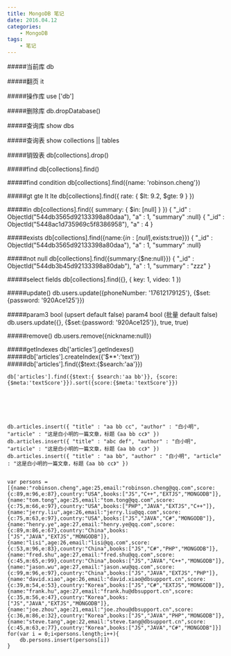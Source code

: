 ```yaml
---
title: MongoDB 笔记
date: 2016.04.12
categories: 
    - MongoDB
tags:
    - 笔记
---
```

#####当前库
	db
	
#####翻页
	it

#####操作库
	use ['db']
	
#####删除库
	db.dropDatabase()

#####查询库
	show dbs

#####查询表
	show collections || tables

#####销毁表
	db[collections].drop()

#####find
	db[collections].find()
	
#####find condition
	db[collections].find({name: 'robinson.cheng'})

#####gt gte lt lte
	db[collections].find({ rate: { $lt: 9.2, $gte: 9 } })
	
#####in
	db[collections].find({ summary: { $in: [null] } })
	{ "_id" : ObjectId("544db3565d92133398a80daa"), "a" : 1, "summary" :null}
	{ "_id" : ObjectId("5448ac1d735969c5f8386958"), "a" : 4 }
	
#####exists
	db[collections].find({name:{$in:[null],$exists:true}})
	{ "_id" : ObjectId("544db3565d92133398a80daa"), "a" : 1, "summary" :null}
	
#####not null
	db[collections].find({summary:{$ne:null}})
	{ "_id" : ObjectId("544db3b45d92133398a80dab"), "a" : 1, "summary" : "zzz" }

#####select fields
	db[collections].find({}, { key: 1, video: 1 })
	
#####update()
	db.users.update({phoneNumber: '17612179125'}, {$set:{password: '920Ace125'}})
	
#####param3 bool (upsert default false) param4 bool (批量 default false)
	db.users.update({}, {$set:{password: '920Ace125'}}, true, true)

#####remove()
	db.users.remove({nickname:null})

#####getIndexes
	db['articles'].getIndexes()
#####db['articles'].createIndex({'$**':'text'})
#####db['articles'].find({$text:{$search:'aa'}})


	db['articles'].find({$text:{ $search:'aa bb'}}, {score:{$meta:'textScore'}}).sort({score:{$meta:'textScore'}})






	db.articles.insert({ "title" : "aa bb cc", "author" : "白小明", "article" : "这是白小明的一篇文章，标题《aa bb cc》" })
	db.articles.insert({ "title" : "abc def", "author" : "白小明", "article" : "这是白小明的一篇文章，标题《aa bb cc》" })
	db.articles.insert({ "title" : "aa bb", "author" : "白小明", "article" : "这是白小明的一篇文章，标题《aa bb cc》" })
	
	
	var persons = [{name:"robinson.cheng",age:25,email:"robinson.cheng@qq.com",score:{c:89,m:96,e:87},country:"USA",books:["JS","C++","EXTJS","MONGODB"]},{name:"tom.tong",age:25,email:"tom.tong@qq.com",score:{c:75,m:66,e:97},country:"USA",books:["PHP","JAVA","EXTJS","C++"]},{name:"jerry.liu",age:26,email:"jerry.liu@qq.com",score:{c:75,m:63,e:97},country:"USA",books:["JS","JAVA","C#","MONGODB"]},{name:"henry.ye",age:27,email:"henry.ye@qq.com",score:{c:89,m:86,e:67},country:"China",books:["JS","JAVA","EXTJS","MONGODB"]},{name:"lisi",age:26,email:"lisi@qq.com",score:{c:53,m:96,e:83},country:"China",books:["JS","C#","PHP","MONGODB"]},{name:"fred.shu",age:27,email:"fred.shu@qq.com",score:{c:45,m:65,e:99},country:"China",books:["JS","JAVA","C++","MONGODB"]},{name:"jason.wu",age:27,email:"jason.wu@qq.com",score:{c:99,m:96,e:97},country:"China",books:["JS","JAVA","EXTJS","PHP"]},{name:"david.xiao",age:26,email:"david.xiao@dbsupport.cn",score:{c:39,m:54,e:53},country:"Korea",books:["JS","C#","EXTJS","MONGODB"]},{name:"frank.hu",age:27,email:"frank.hu@dbsupport.cn",score:{c:35,m:56,e:47},country:"Korea",books:["JS","JAVA","EXTJS","MONGODB"]},{name:"joe.zhou",age:21,email:"joe.zhou@dbsupport.cn",score:{c:36,m:86,e:32},country:"Korea",books:["JS","JAVA","PHP","MONGODB"]},{name:"steve.tang",age:22,email:"steve.tang@dbsupport.cn",score:{c:45,m:63,e:77},country:"Korea",books:["JS","JAVA","C#","MONGODB"]}]
	for(var i = 0;i<persons.length;i++){
	    db.persons.insert(persons[i])
	}
	
	

